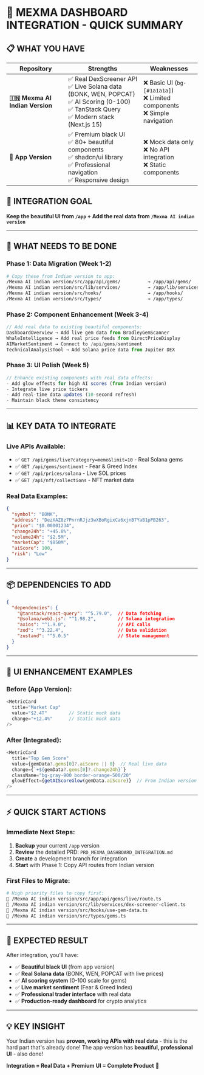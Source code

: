 # 🚀 MEXMA DASHBOARD INTEGRATION - QUICK SUMMARY

## 📋 **WHAT YOU HAVE**

| Repository | Strengths | Weaknesses |
|------------|-----------|------------|
| **🇮🇳 Mexma AI Indian Version** | ✅ Real DexScreener API<br/>✅ Live Solana data (BONK, WEN, POPCAT)<br/>✅ AI Scoring (0-100)<br/>✅ TanStack Query<br/>✅ Modern stack (Next.js 15) | ❌ Basic UI (`bg-[#1a1a1a]`)<br/>❌ Limited components<br/>❌ Simple navigation |
| **📱 App Version** | ✅ Premium black UI<br/>✅ 80+ beautiful components<br/>✅ shadcn/ui library<br/>✅ Professional navigation<br/>✅ Responsive design | ❌ Mock data only<br/>❌ No API integration<br/>❌ Static components |

## 🎯 **INTEGRATION GOAL**
**Keep the beautiful UI from `/app` + Add the real data from `/Mexma AI indian version`**

---

## 🔧 **WHAT NEEDS TO BE DONE**

### **Phase 1: Data Migration (Week 1-2)**
```bash
# Copy these from Indian version to app:
/Mexma AI indian version/src/app/api/gems/          → /app/api/gems/
/Mexma AI indian version/src/lib/services/          → /app/lib/services/
/Mexma AI indian version/src/hooks/                 → /app/hooks/
/Mexma AI indian version/src/types/                 → /app/types/
```

### **Phase 2: Component Enhancement (Week 3-4)**
```typescript
// Add real data to existing beautiful components:
DashboardOverview → Add live gem data from BradleyGemScanner
WhaleIntelligence → Add real price feeds from DirectPriceDisplay  
AIMarketSentiment → Connect to /api/gems/sentiment
TechnicalAnalysisTool → Add Solana price data from Jupiter DEX
```

### **Phase 3: UI Polish (Week 5)**
```typescript
// Enhance existing components with real data effects:
- Add glow effects for high AI scores (from Indian version)
- Integrate live price tickers
- Add real-time data updates (10-second refresh)
- Maintain black theme consistency
```

---

## 📊 **KEY DATA TO INTEGRATE**

### **Live APIs Available:**
- ✅ `GET /api/gems/live?category=meme&limit=10` - Real Solana gems
- ✅ `GET /api/gems/sentiment` - Fear & Greed Index
- ✅ `GET /api/prices/solana` - Live SOL prices  
- ✅ `GET /api/nft/collections` - NFT market data

### **Real Data Examples:**
```json
{
  "symbol": "BONK",
  "address": "DezXAZ8z7PnrnRJjz3wXBoRgixCa6xjnB7YaB1pPB263",
  "price": "$0.00001234",
  "change24h": "+45.8%",
  "volume24h": "$2.5M",
  "marketCap": "$850M",
  "aiScore": 100,
  "risk": "Low"
}
```

---

## 📦 **DEPENDENCIES TO ADD**

```json
{
  "dependencies": {
    "@tanstack/react-query": "^5.79.0",  // Data fetching
    "@solana/web3.js": "^1.98.2",        // Solana integration  
    "axios": "^1.9.0",                   // API calls
    "zod": "^3.22.4",                    // Data validation
    "zustand": "^5.0.5"                  // State management
  }
}
```

---

## 🎨 **UI ENHANCEMENT EXAMPLES**

### **Before (App Version):**
```typescript
<MetricCard
  title="Market Cap"
  value="$2.4T"        // Static mock data
  change="+12.4%"      // Static mock data
/>
```

### **After (Integrated):**
```typescript
<MetricCard
  title="Top Gem Score"
  value={gemData?.gems[0]?.aiScore || 0}  // Real live data
  change={`+${gemData?.gems[0]?.change24h}`}
  className="bg-gray-900 border-orange-500/20"
  glowEffect={getAIScoreGlow(gemData.aiScore)}  // From Indian version
/>
```

---

## ⚡ **QUICK START ACTIONS**

### **Immediate Next Steps:**
1. **Backup** your current `/app` version
2. **Review** the detailed PRD: `PRD_MEXMA_DASHBOARD_INTEGRATION.md`
3. **Create** a development branch for integration
4. **Start** with Phase 1: Copy API routes from Indian version

### **First Files to Migrate:**
```bash
# High priority files to copy first:
📁 /Mexma AI indian version/src/app/api/gems/live/route.ts
📁 /Mexma AI indian version/src/lib/services/dex-screener-client.ts  
📁 /Mexma AI indian version/src/hooks/use-gem-data.ts
📁 /Mexma AI indian version/src/types/gems.ts
```

---

## 🎯 **EXPECTED RESULT**

After integration, you'll have:
- ✅ **Beautiful black UI** (from app version)
- ✅ **Real Solana data** (BONK, WEN, POPCAT with live prices)
- ✅ **AI scoring system** (0-100 scale for gems)
- ✅ **Live market sentiment** (Fear & Greed Index)
- ✅ **Professional trader interface** with real data
- ✅ **Production-ready dashboard** for crypto analytics

---

## 💡 **KEY INSIGHT**
Your Indian version has **proven, working APIs with real data** - this is the hard part that's already done! The app version has **beautiful, professional UI** - also done! 

**Integration = Real Data + Premium UI = Complete Product** 🚀 